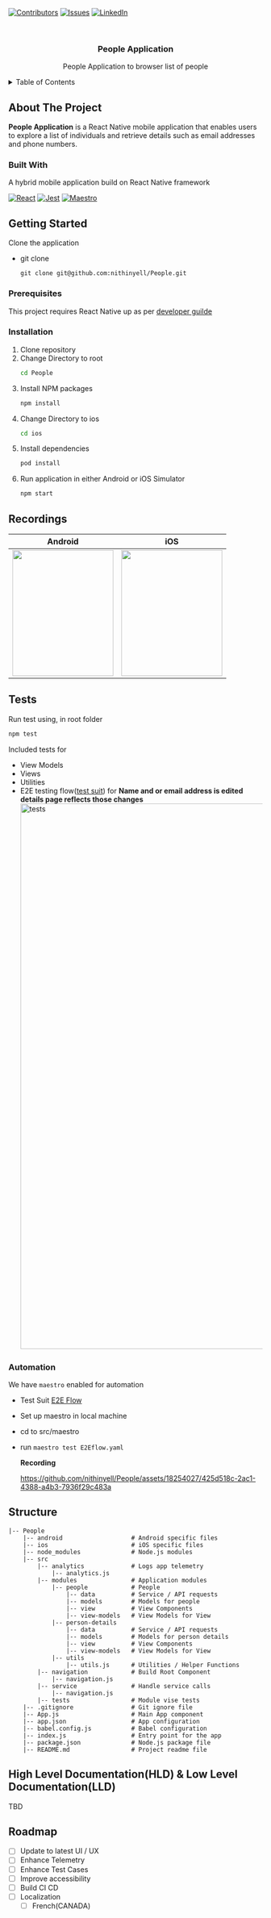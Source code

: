 [![Contributors][contributors-shield]][contributors-url]
[![Issues][issues-shield]][issues-url]
[![LinkedIn][linkedin-shield]][linkedin-url]

<!-- PROJECT LOGO -->
<br />
<div align="center">
  <h3 align="center">People Application</h3>

  <p align="center">
    People Application to browser list of people
  </p>
</div>

<!-- TABLE OF CONTENTS -->
<details>
  <summary>Table of Contents</summary>
  <ol>
    <li>
      <a href="#about-the-project">About The Project</a>
      <ul>
        <li><a href="#built-with">Built With</a></li>
      </ul>
    </li>
    <li>
      <a href="#getting-started">Getting Started</a>
      <ul>
        <li><a href="#prerequisites">Prerequisites</a></li>
        <li><a href="#installation">Installation</a></li>
        <li><a href="#recordings">App Recordings</a></li>
        <li><a href="#tests">Tests</a></li>
        <li><a href="#structure">Project Structure</a></li>
      </ul>
    </li>
    <li><a href="#roadmap">Roadmap</a></li>
  </ol>
</details>

<!-- ABOUT THE PROJECT -->
## About The Project

**People Application** is a React Native mobile application that enables users to explore a list of individuals and retrieve details such as email addresses and phone numbers.

### Built With

A hybrid mobile application build on React Native framework

[![React][React.js]][React-url]
[![Jest][Jest]][Jest-url]
[![Maestro][Maestro]][Maestro-url]

<!-- GETTING STARTED -->
## Getting Started

Clone the application
* git clone
  ```
  git clone git@github.com:nithinyell/People.git
  ```

### Prerequisites

This project requires React Native up as per [developer guilde](https://reactnative.dev/docs/environment-setup)

### Installation

1. Clone repository
2. Change Directory to root
   ```sh
   cd People
   ```
3. Install NPM packages
   ```sh
   npm install
   ```
4. Change Directory to ios
   ```sh
   cd ios
   ```
5. Install dependencies
   ```sh
   pod install
   ```
6. Run application in either Android or iOS Simulator
   ```sh
   npm start
   ```

## Recordings
|Android|iOS|
|-|-|
|<img src="https://github.com/nithinyell/People/assets/18254027/5fee9fe3-a54f-4744-9398-0ab5ccfe8dd1" width="200" height="250" />|<img src="https://github.com/nithinyell/People/assets/18254027/fde715de-bc92-4c0e-8fb4-d7ac29926391" width="200" height="250" />|

## Tests

Run test using, in root folder
```sh
npm test
```

Included tests for 
* View Models
* Views
* Utilities
* E2E testing flow([test suit](https://github.com/nithinyell/People/blob/main/src/tests/views/E2E-flow.test.js)) for **Name and or email address is edited details page reflects those changes**
  <img width="1082" alt="tests" src="https://github.com/nithinyell/People/assets/18254027/c0a9377d-1dac-490e-954c-90ffc8e33913">

### Automation
We have `maestro` enabled for automation
- Test Suit [E2E Flow](https://github.com/nithinyell/People/blob/main/src/maestro/E2Eflow.yaml)
- Set up maestro in local machine
- cd to src/maestro
- run `maestro test E2Eflow.yaml`
  
  __Recording__
  
  https://github.com/nithinyell/People/assets/18254027/425d518c-2ac1-4388-a4b3-7936f29c483a
  
## Structure

```
|-- People
    |-- android                   # Android specific files
    |-- ios                       # iOS specific files
    |-- node_modules              # Node.js modules
    |-- src
        |-- analytics             # Logs app telemetry
            |-- analytics.js
        |-- modules               # Application modules
            |-- people            # People 
                |-- data          # Service / API requests
                |-- models        # Models for people
                |-- view          # View Components
                |-- view-models   # View Models for View
            |-- person-details
                |-- data          # Service / API requests
                |-- models        # Models for person details
                |-- view          # View Components
                |-- view-models   # View Models for View
            |-- utils
                |-- utils.js      # Utilities / Helper Functions
        |-- navigation            # Build Root Component
            |-- navigation.js
        |-- service               # Handle service calls
            |-- navigation.js
        |-- tests                 # Module vise tests
    |-- .gitignore                # Git ignore file
    |-- App.js                    # Main App component
    |-- app.json                  # App configuration
    |-- babel.config.js           # Babel configuration
    |-- index.js                  # Entry point for the app
    |-- package.json              # Node.js package file
    |-- README.md                 # Project readme file
```

## High Level Documentation(HLD) & Low Level Documentation(LLD)
TBD

<!-- ROADMAP -->
## Roadmap

- [ ] Update to latest UI / UX
- [ ] Enhance Telemetry
- [ ] Enhance Test Cases
- [ ] Improve accessibility
- [ ] Build CI CD
- [ ] Localization
    - [ ] French(CANADA)

<!-- MARKDOWN LINKS -->

[contributors-shield]: https://img.shields.io/badge/Contributors-Nithin_Yallakara-blue?style=for-the-badge
[contributors-url]: https://github.com/nithinyell

[issues-shield]: https://img.shields.io/badge/Issues-0-red?style=for-the-badge
[issues-url]: https://github.com/nithinyell/People/issues/

[linkedin-shield]: https://img.shields.io/badge/-LinkedIn-black.svg?style=for-the-badge&logo=linkedin&colorB=555
[linkedin-url]: https://www.linkedin.com/in/nithinios/

[React.js]: https://img.shields.io/badge/React_Native-20232A?style=for-the-badge&logo=react&logoColor=61DAFB
[React-url]: https://reactnative.dev/

[Jest]: https://img.shields.io/badge/Jest-008000?style=for-the-badge&logo=jest&logoColor=#61DAFB
[Jest-url]: https://jestjs.io/docs/tutorial-react

[Maestro]: https://img.shields.io/badge/Maestro-808080?style=for-the-badge&logo=maestro&logoColor=61DAFB
[Maestro-url]: [https://reactnative.dev/](https://maestro.mobile.dev/)https://maestro.mobile.dev/
